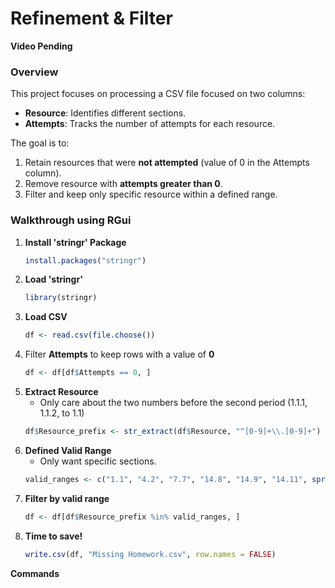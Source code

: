 # Refinement & Filter


**Video Pending**


### Overview
This project focuses on processing a CSV file focused on two columns:
- **Resource**: Identifies different sections.
- **Attempts**: Tracks the number of attempts for each resource.

The goal is to:
1. Retain resources that were **not attempted** (value of 0 in the Attempts column).
2. Remove resource with **attempts greater than 0**.
3. Filter and keep only specific resource within a defined range.

### Walkthrough using RGui

1. **Install 'stringr' Package**
   ```R
   install.packages("stringr")
   ```
2. **Load 'stringr'**
   ```R
   library(stringr)
   ```
4. **Load CSV**
   ```R
   df <- read.csv(file.choose())
   ```
6. Filter **Attempts** to keep rows with a value of **0**
   ```R
   df <- df[df$Attempts == 0, ]
   ```
8. **Extract Resource**
   - Only care about the two numbers before the second period (1.1.1, 1.1.2, to 1.1)
   ```R
   df$Resource_prefix <- str_extract(df$Resource, "^[0-9]+\\.[0-9]+")
   ```
10. **Defined Valid Range**
    - Only want specific sections.
    ```R
    valid_ranges <- c("1.1", "4.2", "7.7", "14.8", "14.9", "14.11", sprintf("2.%d", 5:7), sprintf("3.%d", 1:14), sprintf("5.%d", c(1:4, 7:9)), sprintf("6.%d", 2:4), sprintf("10.%d", 1:3), sprintf("11.%d", c(1:5, 7, 9)), sprintf("12.%d", 1:7), sprintf("13.%d", 1:4))
    ```
12. **Filter by valid range**
    ```R
    df <- df[df$Resource_prefix %in% valid_ranges, ]
    ```
14. **Time to save!**
    ```R
    write.csv(df, "Missing Homework.csv", row.names = FALSE)
    ```

**Commands**
